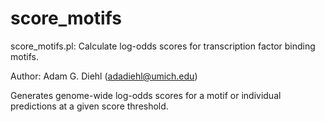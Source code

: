 # score_motifs
score_motifs.pl: Calculate log-odds scores for transcription factor binding motifs.

 Author: Adam G. Diehl (adadiehl@umich.edu)
 
 Generates genome-wide log-odds scores for a motif or individual predictions at a given score threshold.
